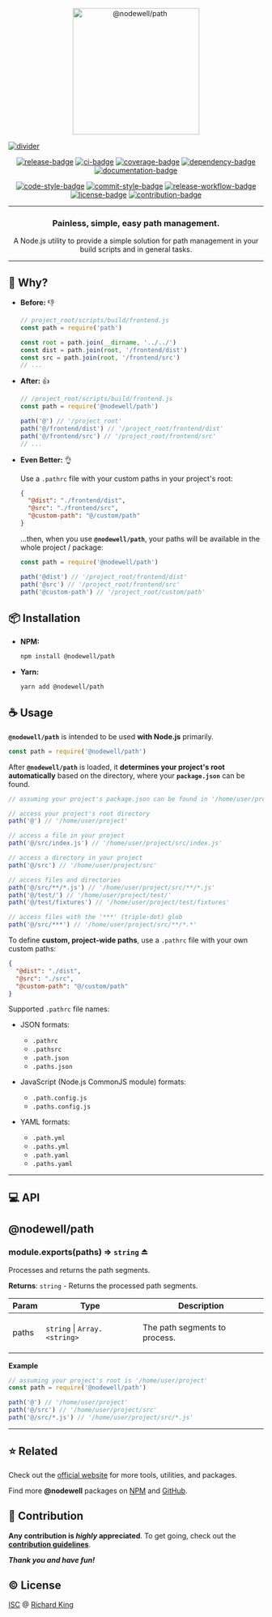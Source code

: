 <!-- Logo -->
<p align="center">
  <img width="250" src="https://cdn.jsdelivr.net/gh/nodewell/path/assets/icon-with-name-color.svg" alt="@nodewell/path" />
</p>

<!-- Branded divider -->
<a href="https://github.com/nodewell"><img src="https://cdn.jsdelivr.net/npm/@nodewell/assets@1.2.1/media/github/divider.svg" alt="divider" /></a>

<!-- Badges - 1st row -->
<p align="center">
  <!-- NPM badge -->
  <a href="https://www.npmjs.com/package/@nodewell/path"><img src="https://img.shields.io/npm/v/@nodewell/path?color=brightgreen&style=flat-square" alt="release-badge"></a>
  <!-- CI badge -->
  <a href="https://github.com/nodewell/path/actions?query=workflow%3Aci"><img src="https://github.com/nodewell/path/workflows/ci/badge.svg?style=flat-square" alt="ci-badge"></a>
  <!-- Coverage badge -->
  <a href="https://codecov.io/gh/nodewell/path"><img src="https://img.shields.io/codecov/c/github/nodewell/path?style=flat-square" alt="coverage-badge"></a>
  <!-- Dependency badge -->
  <a href="https://david-dm.org/nodewell/path"><img src="https://img.shields.io/badge/dependabot-enabled-brightgreen.svg?style=flat-square" alt="dependency-badge"></a>
  <!-- Documentation badge -->
  <a href="https://github.com/nodewell/path/blob/master/doc/API.md"><img src="https://inch-ci.org/github/nodewell/path.svg?branch=master&style=flat-square" alt="documentation-badge"></a>
</p>

<!-- Badges - 2nd row -->
<p align="center">
  <!-- Code style badge -->
  <a href="https://standardjs.com"><img src="https://img.shields.io/badge/style-standardjs-f1d300.svg?style=flat-square" alt="code-style-badge"></a>
  <!-- Commit style badge -->
  <a href="https://commitizen.github.io/cz-cli"><img src="https://img.shields.io/badge/commit-commitizen-fe7d37.svg?style=flat-square" alt="commit-style-badge"></a>
  <!-- Release workflow badge -->
  <a href="https://semantic-release.gitbook.io/semantic-release"><img src="https://img.shields.io/badge/release-semantic--release-e10079.svg?style=flat-square" alt="release-workflow-badge"></a>
  <!-- License badge -->
  <a href="https://github.com/nodewell/path/blob/master/LICENSE.md"><img src="https://img.shields.io/badge/license-ISC-blue.svg?style=flat-square" alt="license-badge"></a>
  <!-- Contribution badge -->
  <a href="https://github.com/nodewell/path/blob/master/.github/CONTRIBUTING.md"><img src="https://img.shields.io/badge/PRs-welcome-brightgreen.svg?style=flat-square" alt="contribution-badge"></a>
</p>

---

<h3 align="center">
  Painless, simple, easy path management.
</h3>

<p align="center">
  A Node.js utility to provide a simple solution for path management
  in your build scripts and in general tasks.
</p>

---

## :thinking: Why?

- **Before:** :thumbsdown:

  ```javascript
  // project_root/scripts/build/frontend.js
  const path = require('path')

  const root = path.join(__dirname, '../../')
  const dist = path.join(root, '/frontend/dist')
  const src = path.join(root, '/frontend/src')
  // ...
  ```

- **After:** :thumbsup:

  ```javascript
  // /project_root/scripts/build/frontend.js
  const path = require('@nodewell/path')

  path('@') // '/project_root'
  path('@/frontend/dist') // '/project_root/frontend/dist'
  path('@/frontend/src') // '/project_root/frontend/src'
  // ...
  ```

- **Even Better:** :ok_hand:

  Use a `.pathrc` file with your custom paths in your project's root:

  ```json
  {
    "@dist": "./frontend/dist",
    "@src": "./frontend/src",
    "@custom-path": "@/custom/path"
  }
  ```

  ...then, when you use **`@nodewell/path`**, your paths will be available in the whole project / package:

  ```javascript
  const path = require('@nodewell/path')

  path('@dist') // '/project_root/frontend/dist'
  path('@src') // '/project_root/frontend/src'
  path('@custom-path') // '/project_root/custom/path'
  ```

## :package: Installation

- **NPM:**

  ```bash
  npm install @nodewell/path
  ```

- **Yarn:**

  ```bash
  yarn add @nodewell/path
  ```

## :coffee: Usage

**`@nodewell/path`** is intended to be used **with Node.js** primarily.

```javascript
const path = require('@nodewell/path')
```

After **`@nodewell/path`** is loaded, it **determines your project's root automatically**
based on the directory, where your **`package.json`** can be found.

```javascript
// assuming your project's package.json can be found in '/home/user/project/package.json'

// access your project's root directory
path('@') // '/home/user/project'

// access a file in your project
path('@/src/index.js') // '/home/user/project/src/index.js'

// access a directory in your project
path('@/src') // '/home/user/project/src'

// access files and directories
path('@/src/**/*.js') // '/home/user/project/src/**/*.js'
path('@/test/') // '/home/user/project/test/'
path('@/test/fixtures') // '/home/user/project/test/fixtures'

// access files with the '***' (triple-dot) glob
path('@/src/***') // '/home/user/project/src/**/*.*'
```

To define **custom, project-wide paths**, use a `.pathrc` file with your own custom paths:

```json
{
  "@dist": "./dist",
  "@src": "./src",
  "@custom-path": "@/custom/path"
}
```

Supported `.pathrc` file names:

 - JSON formats:
   - `.pathrc`
   - `.pathsrc`
   - `.path.json`
   - `.paths.json`

 - JavaScript (Node.js CommonJS module) formats:
   - `.path.config.js`
   - `.paths.config.js`
 
 - YAML formats:
   - `.path.yml`
   - `.paths.yml`
   - `.path.yaml`
   - `.paths.yaml`

---

## :computer: API

<!--- <% api --->
<a name="module_@nodewell/path"></a>

## @nodewell/path
<a name="exp_module_@nodewell/path--module.exports"></a>

### module.exports(paths) ⇒ <code>string</code> ⏏
Processes and returns the path segments.

**Returns**: <code>string</code> - Returns the processed path segments.  
<table>
  <thead>
    <tr>
      <th>Param</th><th>Type</th><th>Description</th>
    </tr>
  </thead>
  <tbody>
<tr>
    <td>paths</td><td><code>string</code> | <code>Array.&lt;string&gt;</code></td><td><p>The path segments to process.</p>
</td>
    </tr>  </tbody>
</table>

**Example**  
```js
// assuming your project's root is '/home/user/project'
const path = require('@nodewell/path')

path('@') // '/home/user/project'
path('@/src') // '/home/user/project/src'
path('@/src/*.js') // '/home/user/project/src/*.js'
```
<!--- api %> --->

---

## :star: Related

Check out the [official website][url-website] for more tools, utilities, and packages.

Find more **@nodewell** packages on [NPM][url-npm] and [GitHub][url-github].

## :beers: Contribution

**Any contribution is ***highly*** appreciated**. To get going, check out the [**contribution guidelines**][url-contrib-doc].

***Thank you and have fun!***

## :copyright: License

[ISC][url-license-doc] @ [Richard King](https://www.richrdkng.com)

  <!--- References ============================================================================ -->

  <!--- URLs -->
  [url-website]:     https://nodewell.github.io
  [url-github]:      https://github.com/nodewell
  [url-npm]:         https://www.npmjs.com/search?q=keywords:nodewell
  [url-contrib-doc]: https://github.com/nodewell/path/blob/master/.github/CONTRIBUTING.md
  [url-license-doc]: https://github.com/nodewell/path/blob/master/LICENSE.md
